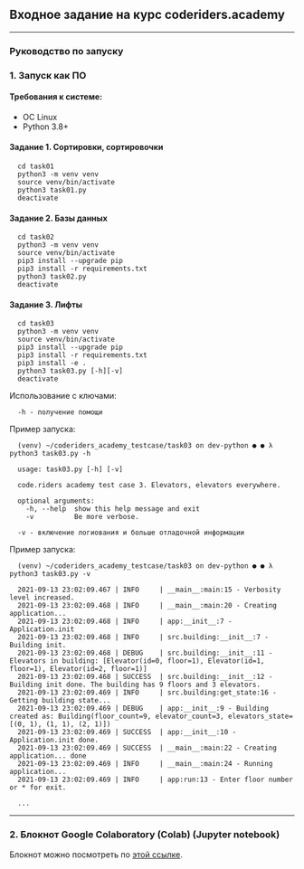 ## Входное задание на курс coderiders.academy

---

### Руководство по запуску

### 1. Запуск как ПО

#### Требования к системе: 
- ОС Linux
- Python 3.8+

#### Задание 1. Сортировки, сортировочки
```
  cd task01
  python3 -m venv venv
  source venv/bin/activate
  python3 task01.py
  deactivate
```

#### Зaдание 2. Базы данных
```
  cd task02
  python3 -m venv venv
  source venv/bin/activate
  pip3 install --upgrade pip
  pip3 install -r requirements.txt
  python3 task02.py
  deactivate
```

#### Зaдание 3. Лифты
```
  cd task03
  python3 -m venv venv
  source venv/bin/activate
  pip3 install --upgrade pip
  pip3 install -r requirements.txt
  pip3 install -e .
  python3 task03.py [-h][-v]
  deactivate
```

Использование с ключами:

```
  -h - получение помощи
```

Пример запуска:

```
  (venv) ~/coderiders_academy_testcase/task03 on dev-python ● ● λ python3 task03.py -h

  usage: task03.py [-h] [-v]

  code.riders academy test case 3. Elevators, elevators everywhere.

  optional arguments:
    -h, --help  show this help message and exit
    -v          Be more verbose.

```

```
  -v - включение логиования и больше отладочной информации
```

Пример запуска:

```
  (venv) ~/coderiders_academy_testcase/task03 on dev-python ● ● λ python3 task03.py -v

  2021-09-13 23:02:09.467 | INFO     | __main__:main:15 - Verbosity level increased.
  2021-09-13 23:02:09.468 | INFO     | __main__:main:20 - Creating application...
  2021-09-13 23:02:09.468 | INFO     | app:__init__:7 - Application.init
  2021-09-13 23:02:09.468 | INFO     | src.building:__init__:7 - Building init.
  2021-09-13 23:02:09.468 | DEBUG    | src.building:__init__:11 - Elevators in building: [Elevator(id=0, floor=1), Elevator(id=1, floor=1), Elevator(id=2, floor=1)]
  2021-09-13 23:02:09.468 | SUCCESS  | src.building:__init__:12 - Building init done. The building has 9 floors and 3 elevators.
  2021-09-13 23:02:09.469 | INFO     | src.building:get_state:16 - Getting building state...
  2021-09-13 23:02:09.469 | DEBUG    | app:__init__:9 - Building created as: Building(floor_count=9, elevator_count=3, elevators_state=[(0, 1), (1, 1), (2, 1)])
  2021-09-13 23:02:09.469 | SUCCESS  | app:__init__:10 - Application.init done.
  2021-09-13 23:02:09.469 | SUCCESS  | __main__:main:22 - Creating application... done
  2021-09-13 23:02:09.469 | INFO     | __main__:main:24 - Running application...
  2021-09-13 23:02:09.469 | INFO     | app:run:13 - Enter floor number or * for exit.

  ...

```



---

### 2. Блокнот Google Colaboratory (Colab) (Jupyter notebook)

Блокнот можно посмотреть по [этой ссылке](https://colab.research.google.com/drive/1MlQQA1SeHE6Z4uqhooKq0AJTqYnwP09B?usp=sharing).
